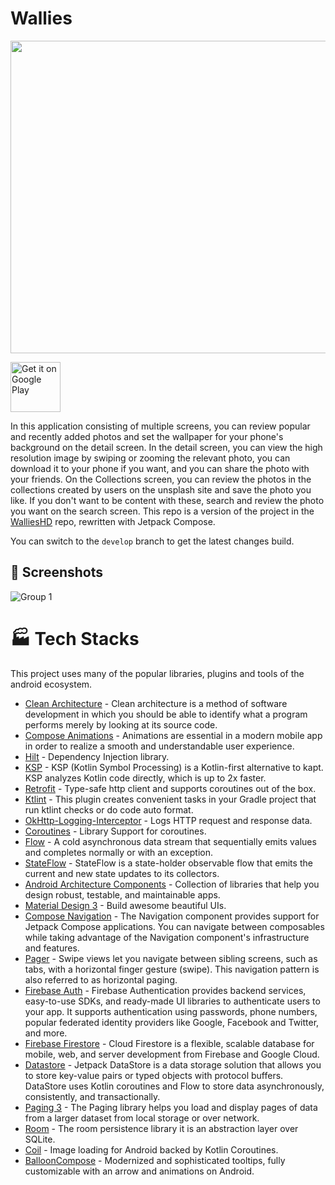 # Wallies

<p align="center"><img src=https://user-images.githubusercontent.com/73955284/233776416-58b37197-180c-4fa3-b2e7-4da14733431e.png width="700" height="500">

<a href='https://play.google.com/store/apps/details?id=com.oguzdogdu.wallieshd&pcampaignid=pcampaignidMKT-Other-global-all-co-prtnr-py-PartBadge-Mar2515-1'><img alt='Get it on Google Play' src='https://play.google.com/intl/en_us/badges/static/images/badges/en_badge_web_generic.png' height='80' /></a>


In this application consisting of multiple screens, you can review popular and recently added photos and set the wallpaper for your phone's background on the detail screen. In the detail screen, you can view the high resolution image by swiping or zooming the relevant photo, you can download it to your phone if you want, and you can share the photo with your friends. On the Collections screen, you can review the photos in the collections created by users on the unsplash site and save the photo you like. If you don't want to be content with these, search and review the photo you want on the search screen. This repo is a version of the project in the [WalliesHD](https://github.com/oguzsout/Wallies) repo, rewritten with Jetpack Compose.

You can switch to the `develop` branch to get the latest changes build.


## 📸 Screenshots
![Group 1](https://github.com/oguzsout/WalliesCompose/assets/73955284/f5b53358-f147-483f-8ab7-ea8d5189cde3)

# 🏭 Tech Stacks
This project uses many of the popular libraries, plugins and tools of the android ecosystem.
- [Clean Architecture](https://developer.android.com/topic/architecture) - Clean architecture is a method of software development in which you should be able to identify what a program performs merely by looking at its source code.
- [Compose Animations](https://developer.android.com/jetpack/compose/animation/introduction) - Animations are essential in a modern mobile app in order to realize a smooth and understandable user experience.
- [Hilt](https://dagger.dev/hilt/) - Dependency Injection library.
- [KSP](https://developer.android.com/build/migrate-to-ksp) - KSP (Kotlin Symbol Processing) is a Kotlin-first alternative to kapt. KSP analyzes Kotlin code directly, which is up to 2x faster.
- [Retrofit](https://square.github.io/retrofit/) - Type-safe http client and supports coroutines out of the box.
- [Ktlint](https://github.com/jlleitschuh/ktlint-gradle) - This plugin creates convenient tasks in your Gradle project that run ktlint checks or do code auto format.
- [OkHttp-Logging-Interceptor](https://github.com/square/okhttp/blob/master/okhttp-logging-interceptor/README.md) - Logs HTTP request and response data.
- [Coroutines](https://github.com/Kotlin/kotlinx.coroutines) - Library Support for coroutines.
- [Flow](https://kotlin.github.io/kotlinx.coroutines/kotlinx-coroutines-core/kotlinx.coroutines.flow/-flow/) - A cold asynchronous data stream that sequentially emits values and completes normally or with an exception.
- [StateFlow](https://developer.android.com/kotlin/flow/stateflow-and-sharedflow) - StateFlow is a
  state-holder observable flow that emits the current and new state updates to its collectors.
- [Android Architecture Components](https://developer.android.com/topic/libraries/architecture) - Collection of libraries that help you design robust, testable, and maintainable apps.
- [Material Design 3](https://m3.material.io/develop/android/jetpack-compose) - Build awesome beautiful UIs.
- [Compose Navigation](https://developer.android.com/jetpack/compose/navigation) - The Navigation component provides support for Jetpack Compose applications. You can navigate between composables while taking advantage of the Navigation component's infrastructure and features.
- [Pager](https://developer.android.com/jetpack/compose/layouts/pager) - Swipe views let you navigate between sibling screens, such as tabs, with a horizontal finger gesture (swipe). This navigation pattern is also referred to as horizontal paging.
- [Firebase Auth](https://firebase.google.com/docs/auth) - Firebase Authentication provides backend services, easy-to-use SDKs, and ready-made UI libraries to authenticate users to your app. It supports authentication using passwords, phone numbers, popular federated identity providers like Google, Facebook and Twitter, and more.
- [Firebase Firestore](https://firebase.google.com/docs/firestore) - Cloud Firestore is a flexible, scalable database for mobile, web, and server development from Firebase and Google Cloud.
- [Datastore](https://developer.android.com/topic/libraries/architecture/datastore) - Jetpack DataStore is a data storage solution that allows you to store key-value pairs or typed objects with protocol buffers. DataStore uses Kotlin coroutines and Flow to store data asynchronously, consistently, and transactionally.
- [Paging 3](https://developer.android.com/jetpack/androidx/releases/paging) - The Paging library helps you load and display pages of data from a larger dataset from local storage or over network.
- [Room](https://developer.android.com/training/data-storage/room) - The room persistence library it is an abstraction layer over SQLite.
- [Coil](https://github.com/coil-kt/coil) - Image loading for Android backed by Kotlin Coroutines.
- [BalloonCompose](https://github.com/skydoves/Balloon) - Modernized and sophisticated tooltips, fully customizable with an arrow and animations on Android.
